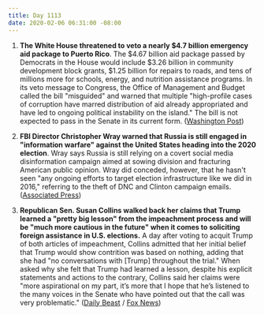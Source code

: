 ```yaml
---
title: Day 1113
date: 2020-02-06 06:31:00 -08:00
---
```


1. **The White House threatened to veto a nearly $4.7 billion emergency aid package to Puerto Rico**. The $4.67 billion aid package passed by Democrats in the House would include $3.26 billion in community development block grants, $1.25 billion for repairs to roads, and tens of millions more for schools, energy, and nutrition assistance programs. In its veto message to Congress, the Office of Management and Budget called the bill "misguided" and warned that multiple "high-profile cases of corruption have marred distribution of aid already appropriated and have led to ongoing political instability on the island." The bill is not expected to pass in the Senate in its current form. ([Washington Post](https://www.washingtonpost.com/us-policy/2020/02/05/white-house-threatens-veto-puerto-rico-earthquake-aid-package-ahead-house-vote/))

2. **FBI Director Christopher Wray warned that Russia is still engaged in "information warfare" against the United States heading into the 2020 election**. Wray says Russia is still relying on a covert social media disinformation campaign aimed at sowing division and fracturing American public opinion. Wray did conceded, however, that he hasn't seen "any ongoing efforts to target election infrastructure like we did in 2016," referring to the theft of DNC and Clinton campaign emails. ([Associated Press](https://apnews.com/e57864ade7bb75dfccf1d42033c82bb9))

3. **Republican Sen. Susan Collins walked back her claims that Trump learned a "pretty big lesson" from the impeachment process and will be "much more cautious in the future" when it comes to soliciting foreign assistance in U.S. elections.** A day after voting to acquit Trump of both articles of impeachment, Collins admitted that her initial belief that Trump would show contrition was based on nothing, adding that she had "no conversations with \[Trump\] throughout the trial." When asked why she felt that Trump had learned a lesson, despite his explicit statements and actions to the contrary, Collins said her claims were "more aspirational on my part, it’s more that I hope that he’s listened to the many voices in the Senate who have pointed out that the call was very problematic." ([Daily Beast](https://www.thedailybeast.com/susan-collins-admits-trump-may-not-have-learned-his-lesson) / [Fox News](https://youtu.be/ARP9m7-PzJU))